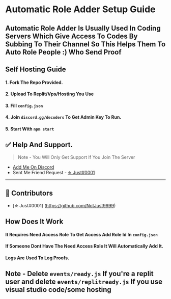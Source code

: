 # Automatic Role Adder Setup Guide

## Automatic Role Adder Is Usually Used In Coding Servers Which Give Access To Codes By Subbing To Their Channel So This Helps Them To Auto Role People :) Who Send Proof

## Self Hosting Guide

#### 1. Fork The Repo Provided.
#### 2. Upload To Replit/Vps/Hosting You Use
#### 3. Fill `config.json` 
#### 4. Join `discord.gg/decoders` To Get Admin Key To Run.
#### 5. Start With `npm start`

## ✅ Help And Support.
> Note - You Will Only Get Support If You Join The Server
* [Add Me On Discord](https://discord.com/user/862621966317912084)
* Sent Me Friend Request - [✯ Just#0001](https://www.youtube.com/channel/decoders1)

<hr>

## 📝 Contributors
- [✯ Just#0001] (https://github.com/NotJust9999)

## How Does It Work

#### It Requires Need Access Role To Get Access Add Role Id In `config.json`
#### If Someone Dont Have The Need Access Role It Will Automatically Add It.
#### Logs Are Used To Log Proofs.

## Note - Delete `events/ready.js` If you're a replit user and delete `events/replitready.js` If you use visual studio code/some hosting
